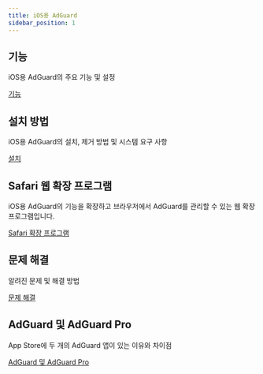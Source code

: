 ```yaml
---
title: iOS용 AdGuard
sidebar_position: 1
---
```


## 기능

iOS용 AdGuard의 주요 기능 및 설정

[기능](/adguard-for-ios/features/features.md)

## 설치 방법

iOS용 AdGuard의 설치, 제거 방법 및 시스템 요구 사항

[설치](/adguard-for-ios/installation.md)

## Safari 웹 확장 프로그램

iOS용 AdGuard의 기능을 확장하고 브라우저에서 AdGuard를 관리할 수 있는 웹 확장 프로그램입니다.

[Safari 확장 프로그램](/adguard-for-ios/web-extension.md)

## 문제 해결

알려진 문제 및 해결 방법

[문제 해결](/adguard-for-ios/solving-problems/solving-problems.md)

## AdGuard 및 AdGuard Pro

App Store에 두 개의 AdGuard 앱이 있는 이유와 차이점

[AdGuard 및 AdGuard Pro](/adguard-for-ios/adguard-and-adguard-pro.md)
